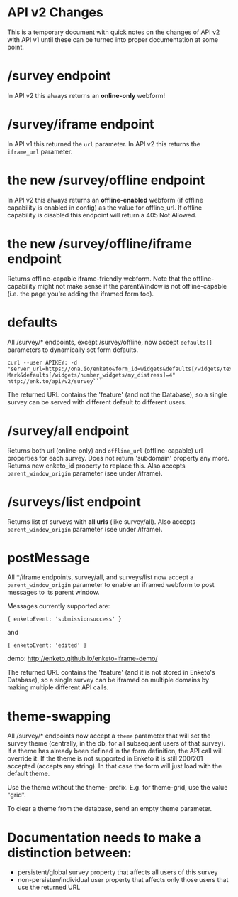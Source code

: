 API v2 Changes
=================


This is a temporary document with quick notes on the changes of API v2 with API v1 until these can be turned into proper documentation at some point.


# /survey endpoint
In API v2 this always returns an **online-only** webform!

# /survey/iframe endpoint
In API v1 this returned the `url` parameter. In API v2 this returns the `iframe_url` parameter.

# the new /survey/offline endpoint 
In API v2 this always returns an **offline-enabled** webform (if offline capability is enabled in config) as the value for offline_url. If offline capability is disabled this endpoint will return a 405 Not Allowed.

# the new /survey/offline/iframe endpoint 
Returns offline-capable iframe-friendly webform. Note that the offline-capability might not make sense if the parentWindow is not offline-capable (i.e. the page you're adding the iframed form too). 

# defaults
All /survey/* endpoints, except /survey/offline, now accept `defaults[]` parameters to dynamically set form defaults.
```
curl --user APIKEY: -d "server_url=https://ona.io/enketo&form_id=widgets&defaults[/widgets/text_widgets/my_string]=Hey Mark&defaults[/widgets/number_widgets/my_distress]=4" http://enk.to/api/v2/survey```
```
The returned URL contains the 'feature' (and not the Database), so a single survey can be served with different default to different users.

# /survey/all endpoint
Returns both url (online-only) and `offline_url` (offline-capable) url properties for each survey. Does not return 'subdomain' property any more. Returns new enketo_id property to replace this. Also accepts `parent_window_origin` parameter (see under /iframe).

# /surveys/list endpoint
Returns list of surveys with **all urls** (like survey/all). Also accepts `parent_window_origin` parameter (see under /iframe).

# postMessage
All */iframe endpoints, survey/all, and surveys/list now accept a `parent_window_origin` parameter to enable an iframed webform to post messages to its parent window.

Messages currently supported are:

```
{ enketoEvent: 'submissionsuccess' }
```

and 

```
{ enketoEvent: 'edited' } 
```

demo: http://enketo.github.io/enketo-iframe-demo/

The returned URL contains the 'feature' (and it is not stored in Enketo's Database), so a single survey can be iframed on multiple domains by making multiple different API calls.


# theme-swapping

All /survey/* endpoints now accept a `theme` parameter that will set the survey theme (centrally, in the db, for all subsequent users of that survey). If a theme has already been defined in the form definition, the API call will override it. If the theme is not supported in Enketo it is still 200/201 accepted (accepts any string). In that case the form will just load with the default theme.

Use the theme without the theme- prefix. E.g. for theme-grid, use the value "grid".

To clear a theme from the database, send an empty theme parameter.


# Documentation needs to make a distinction between:

* persistent/global survey property that affects all users of this survey
* non-persisten/individual user property that affects only those users that use the returned URL
